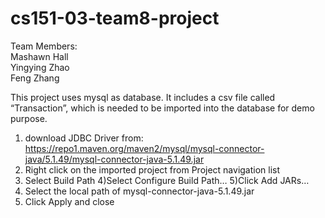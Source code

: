 # cs151-03-team8-project

Team Members:  
Mashawn Hall  
Yingying Zhao  
Feng Zhang  


This project uses mysql as database. It includes a csv file called “Transaction”, which is needed to be imported into the database for demo purpose.

1) download JDBC Driver from: https://repo1.maven.org/maven2/mysql/mysql-connector-java/5.1.49/mysql-connector-java-5.1.49.jar
2) Right click on the imported project from Project navigation list
3) Select Build Path
4)Select Configure Build Path…
5)Click Add JARs…
6) Select the local path of mysql-connector-java-5.1.49.jar
7) Click Apply and close

